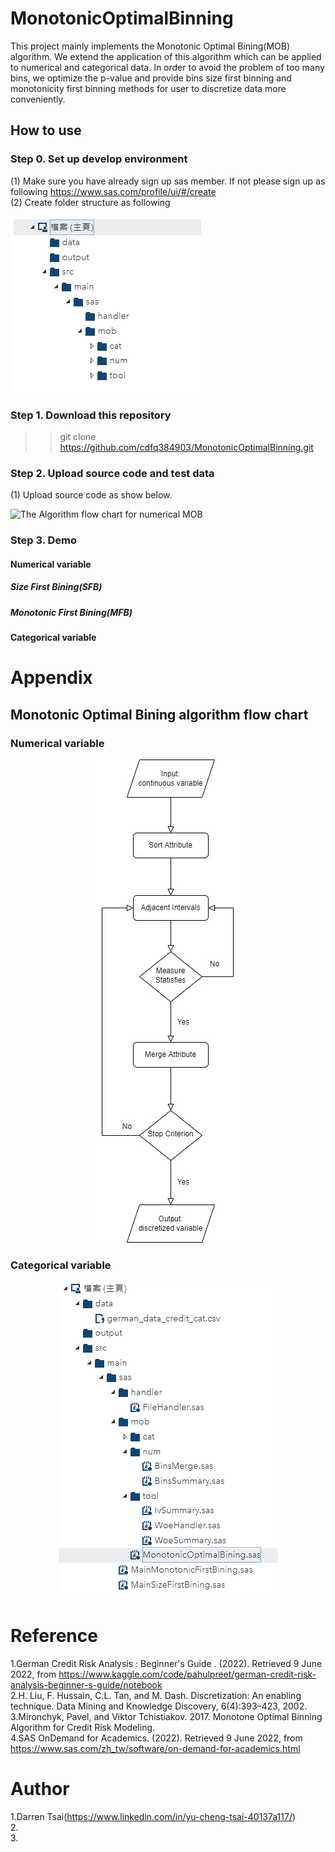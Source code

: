 # MonotonicOptimalBinning
This project mainly implements the Monotonic Optimal Bining(MOB) algorithm. We extend the application of this algorithm which can be applied to numerical and categorical data. In order to avoid the problem of too many bins, we optimize the p-value and provide bins size first binning and monotonicity first binning methods for user to  discretize data more conveniently.

## How to use
### Step 0. Set up develop environment
(1) Make sure you have already sign up sas member. If not please sign up as following https://www.sas.com/profile/ui/#/create<br>
(2) Create folder structure as following <br>
<p align="left">
  <img src="https://github.com/cdfq384903/MonotonicOptimalBinning/blob/main/doc/snapshot/sas%20folder%20structure1.png" alt="The Algorithm flow chart for numerical MOB"/>
</p>

### Step 1. Download this repository
  >> git clone https://github.com/cdfq384903/MonotonicOptimalBinning.git

### Step 2. Upload source code and test data
(1) Upload source code as show below.<br>
<p align="left">
  <img src="https://github.com/cdfq384903/MonotonicOptimalBinning/blob/main/doc/snapshot/sas%20folder%20structure.png" alt="The Algorithm flow chart for numerical MOB"/>
</p>

### Step 3. Demo

#### Numerical variable

##### Size First Bining(SFB)

##### Monotonic First Bining(MFB)

#### Categorical variable

# Appendix

## Monotonic Optimal Bining algorithm flow chart

### Numerical variable
<p align="center">
  <img src="https://github.com/cdfq384903/MonotonicOptimalBinning/blob/main/doc/chart/flow/mob%20algorithm%20flow%20chart%20for%20numerical%20version.jpg" alt="The Algorithm flow chart for numerical MOB"/>
</p>

### Categorical variable
<p align="center">
  <img src="https://github.com/cdfq384903/MonotonicOptimalBinning/blob/main/doc/snapshot/sas%20folder%20structure2.png" alt="The Algorithm flow chart for categorical MOB"/>
</p>

# Reference
1.German Credit Risk Analysis : Beginner's Guide . (2022). Retrieved 9 June 2022, from https://www.kaggle.com/code/pahulpreet/german-credit-risk-analysis-beginner-s-guide/notebook <br>
2.H. Liu, F. Hussain, C.L. Tan, and M. Dash. Discretization: An enabling technique. Data Mining and Knowledge Discovery, 6(4):393–423, 2002. <br>
3.Mironchyk, Pavel, and Viktor Tchistiakov. 2017. Monotone Optimal Binning Algorithm for Credit Risk Modeling. <br>
4.SAS OnDemand for Academics. (2022). Retrieved 9 June 2022, from https://www.sas.com/zh_tw/software/on-demand-for-academics.html <br>

# Author
1.Darren Tsai(https://www.linkedin.com/in/yu-cheng-tsai-40137a117/) <br>
2. <br>
3. <br>
